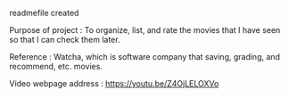 readmefile created

Purpose of project : To organize, list, and rate the movies that I have seen so that I can check them later.

Reference : Watcha, which is software company that saving, grading, and recommend, etc. movies.

Video webpage address : https://youtu.be/Z4OjLELOXVo
